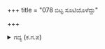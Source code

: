 +++
title = "078 ಬಿಟ್ಟ ಸೂಟಿಯೊಳೆದ್ದು"

+++

<details><summary>ಗದ್ಯ (ಕ.ಗ.ಪ) </summary>

78. ಒಮ್ಮೆಲೇ ಅರ್ಜುನನು ಎದ್ದು ತದೇಕದೃಷ್ಟಿಯಿಂದ ಶಿವನನ್ನು ನೋಡುತ್ತಾ, ಸಂತೋಷದಿಂದ ಕಣ್ಣೀರನ್ನು ಸುರಿಸುತ್ತಾ, ರೋಮಾಂಚಿತನಾಗಿ, ಶಿವನೆಲ್ಲಿದ್ದಾನೆಂದು ಒಮ್ಮೆ ಕಂಡು, ಮತ್ತೊಮ್ಮೆ ಕಾಣಲಾರದೆ, ಮೈತವಕದಿಂದ ವಿಸ್ಮಿತನಾದನು.
</details>
